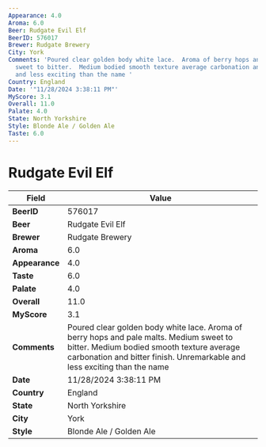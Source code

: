```yaml
---
Appearance: 4.0
Aroma: 6.0
Beer: Rudgate Evil Elf
BeerID: 576017
Brewer: Rudgate Brewery
City: York
Comments: 'Poured clear golden body white lace.  Aroma of berry hops and pale malts.  Medium
  sweet to bitter.  Medium bodied smooth texture average carbonation and bitter finish.  Unremarkable
  and less exciting than the name '
Country: England
Date: '"11/28/2024 3:38:11 PM"'
MyScore: 3.1
Overall: 11.0
Palate: 4.0
State: North Yorkshire
Style: Blonde Ale / Golden Ale
Taste: 6.0
---
```


# Rudgate Evil Elf

| Field         | Value |
|---------------|-------|
| **BeerID** | 576017 |
| **Beer** | Rudgate Evil Elf |
| **Brewer** | Rudgate Brewery |
| **Aroma** | 6.0 |
| **Appearance** | 4.0 |
| **Taste** | 6.0 |
| **Palate** | 4.0 |
| **Overall** | 11.0 |
| **MyScore** | 3.1 |
| **Comments** | Poured clear golden body white lace.  Aroma of berry hops and pale malts.  Medium sweet to bitter.  Medium bodied smooth texture average carbonation and bitter finish.  Unremarkable and less exciting than the name  |
| **Date** | 11/28/2024 3:38:11 PM |
| **Country** | England |
| **State** | North Yorkshire |
| **City** | York |
| **Style** | Blonde Ale / Golden Ale |
